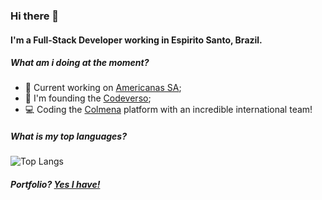 ### Hi there 👋

#### I'm a Full-Stack Developer working in Espirito Santo, Brazil.

##### What am i doing at the moment?

- 🏢 Current working on [Americanas SA](https://www.americanas.com.br/);
- 🚀 I'm founding the [Codeverso](https://github.com/codeversoteam);
- 💻 Coding the [Colmena](https://blog.colmena.media/) platform with an incredible international team!

##### What is my top languages?

![Top Langs](https://github-readme-stats.vercel.app/api/top-langs/?username=antunesgabriel&theme=radical)

##### Portfolio? [Yes I have!](https://gabrielantunes.vercel.app)
